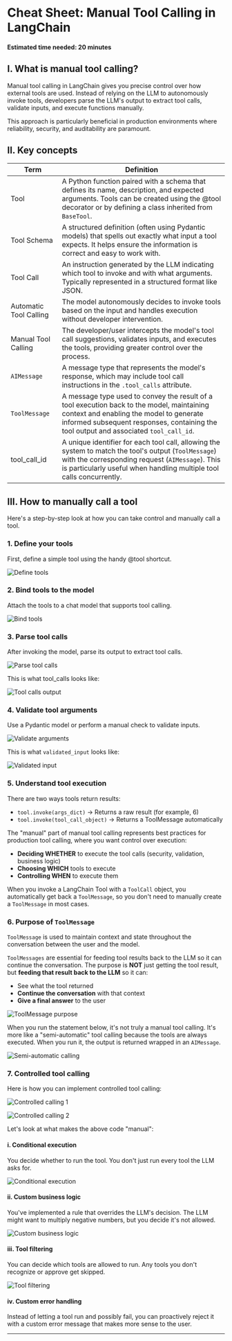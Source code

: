 # Cheat Sheet: Manual Tool Calling in LangChain

#### Estimated time needed: 20 minutes

## I. What is manual tool calling?

Manual tool calling in LangChain gives you precise control over how external tools are used. Instead of relying on the LLM to autonomously invoke tools, developers parse the LLM's output to extract tool calls, validate inputs, and execute functions manually.

This approach is particularly beneficial in production environments where reliability, security, and auditability are paramount.

## II. Key concepts

| Term | Definition |
|------|------------|
| Tool | A Python function paired with a schema that defines its name, description, and expected arguments. Tools can be created using the @tool decorator or by defining a class inherited from `BaseTool`. |
| Tool Schema | A structured definition (often using Pydantic models) that spells out exactly what input a tool expects. It helps ensure the information is correct and easy to work with. |
| Tool Call | An instruction generated by the LLM indicating which tool to invoke and with what arguments. Typically represented in a structured format like JSON. |
| Automatic Tool Calling | The model autonomously decides to invoke tools based on the input and handles execution without developer intervention. |
| Manual Tool Calling | The developer/user intercepts the model's tool call suggestions, validates inputs, and executes the tools, providing greater control over the process. |
| `AIMessage` | A message type that represents the model's response, which may include tool call instructions in the `.tool_calls` attribute. |
| `ToolMessage` | A message type used to convey the result of a tool execution back to the model, maintaining context and enabling the model to generate informed subsequent responses, containing the tool output and associated `tool_call_id`. |
| tool_call_id | A unique identifier for each tool call, allowing the system to match the tool's output (`ToolMessage`) with the corresponding request (`AIMessage`). This is particularly useful when handling multiple tool calls concurrently. |

## III. How to manually call a tool

Here's a step-by-step look at how you can take control and manually call a tool.

### 1. Define your tools

First, define a simple tool using the handy @tool shortcut.

![Define tools](https://cf-courses-data.s3.us.cloud-object-storage.appdomain.cloud/kzOFR8HInxvCcRbalr-LUw/Tab1.png)

### 2. Bind tools to the model

Attach the tools to a chat model that supports tool calling.

![Bind tools](https://cf-courses-data.s3.us.cloud-object-storage.appdomain.cloud/h458z44qUFMf0ddmdiH8rQ/Tab2.png)

### 3. Parse tool calls

After invoking the model, parse its output to extract tool calls.

![Parse tool calls](https://cf-courses-data.s3.us.cloud-object-storage.appdomain.cloud/8We5lHJNjN6GNKz2jbJ7vw/Tab3-1.png)

This is what tool_calls looks like:

![Tool calls output](https://cf-courses-data.s3.us.cloud-object-storage.appdomain.cloud/GBhoJV8KET6llw331L4UOQ/Tab3-2.png)

### 4. Validate tool arguments

Use a Pydantic model or perform a manual check to validate inputs.

![Validate arguments](https://cf-courses-data.s3.us.cloud-object-storage.appdomain.cloud/YX3l3Px0_uHPXCvTSA21Vg/Tab4.png)

This is what `validated_input` looks like:

![Validated input](https://cf-courses-data.s3.us.cloud-object-storage.appdomain.cloud/cGwYp7ZUlLlnpFMCLUyvpA/Tab5.png)

### 5. Understand tool execution

There are two ways tools return results:

- `tool.invoke(args_dict)` → Returns a raw result (for example, 6)
- `tool.invoke(tool_call_object)` → Returns a ToolMessage automatically

The "manual" part of manual tool calling represents best practices for production tool calling, where you want control over execution:

- **Deciding WHETHER** to execute the tool calls (security, validation, business logic)
- **Choosing WHICH** tools to execute
- **Controlling WHEN** to execute them

When you invoke a LangChain Tool with a `ToolCall` object, you automatically get back a `ToolMessage`, so you don't need to manually create a `ToolMessage` in most cases.

### 6. Purpose of `ToolMessage`

`ToolMessage` is used to maintain context and state throughout the conversation between the user and the model.

`ToolMessages` are essential for feeding tool results back to the LLM so it can continue the conversation. The purpose is **NOT** just getting the tool result, but **feeding that result back to the LLM** so it can:

- See what the tool returned
- **Continue the conversation** with that context
- **Give a final answer** to the user

![ToolMessage purpose](https://cf-courses-data.s3.us.cloud-object-storage.appdomain.cloud/LEh-x9IFNX2i1TJvtPll6A/Tab6.png)

When you run the statement below, it's not truly a manual tool calling. It's more like a "semi-automatic" tool calling because the tools are always executed. When you run it, the output is returned wrapped in an `AIMessage`.

![Semi-automatic calling](https://cf-courses-data.s3.us.cloud-object-storage.appdomain.cloud/laPLNtG7fLr4JlESEj3dEg/Tab7.png)

### 7. Controlled tool calling

Here is how you can implement controlled tool calling:

![Controlled calling 1](https://cf-courses-data.s3.us.cloud-object-storage.appdomain.cloud/UrZraLlgSjTLtstQCkjEWA/Tab8.png)

![Controlled calling 2](https://cf-courses-data.s3.us.cloud-object-storage.appdomain.cloud/Q46aiEOXP61E21J_5HKsDQ/Tab9.png)

Let's look at what makes the above code "manual":

#### i. Conditional execution

You decide whether to run the tool. You don't just run every tool the LLM asks for.

![Conditional execution](https://cf-courses-data.s3.us.cloud-object-storage.appdomain.cloud/PPBLpaN9Mt9aFVoYHx-Z5Q/Tab10.png)

#### ii. Custom business logic

You've implemented a rule that overrides the LLM's decision. The LLM might want to multiply negative numbers, but you decide it's not allowed.

![Custom business logic](https://cf-courses-data.s3.us.cloud-object-storage.appdomain.cloud/7-fx1Ak2CqsIKry5VT6Jmw/Tab11.png)

#### iii. Tool filtering

You can decide which tools are allowed to run. Any tools you don't recognize or approve get skipped.

![Tool filtering](https://cf-courses-data.s3.us.cloud-object-storage.appdomain.cloud/7uUtIK9gi7-cbz_xn-_Qbw/Tab12.png)

#### iv. Custom error handling

Instead of letting a tool run and possibly fail, you can proactively reject it with a custom error message that makes more sense to the user.

---
